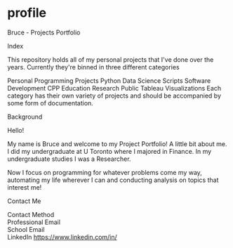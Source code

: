# profile

Bruce - Projects Portfolio

Index

This repository holds all of my personal projects that I've done over the years. Currently they're binned in three different categories

Personal Programming Projects
Python
Data Science
Scripts
Software Development
CPP Education Research
Public Tableau Visualizations
Each category has their own variety of projects and should be accompanied by some form of documentation.

Background

Hello!

My name is Bruce and welcome to my Project Portfolio! A little bit about me. I did my undergraduate at U Toronto where I majored in Finance. In my undergraduate studies I was a Researcher.

Now I focus on programming for whatever problems come my way, automating my life wherever I can and conducting analysis on topics that interest me!

Contact Me

Contact Method	
Professional Email	
School Email	
LinkedIn	https://www.linkedin.com/in/
